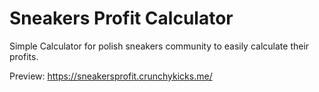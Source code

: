 # Sneakers Profit Calculator
Simple Calculator for polish sneakers community to easily calculate their profits.

Preview:
https://sneakersprofit.crunchykicks.me/

